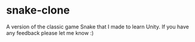 # snake-clone
A version of the classic game Snake that I made to learn Unity. If you have any feedback please let me know :) 
